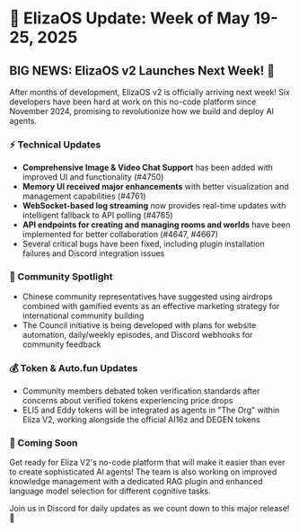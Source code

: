 # 🚀 ElizaOS Update: Week of May 19-25, 2025

## BIG NEWS: ElizaOS v2 Launches Next Week! 🎉

After months of development, ElizaOS v2 is officially arriving next week! Six developers have been hard at work on this no-code platform since November 2024, promising to revolutionize how we build and deploy AI agents.

### ⚡ Technical Updates
* **Comprehensive Image & Video Chat Support** has been added with improved UI and functionality (#4750)
* **Memory UI received major enhancements** with better visualization and management capabilities (#4761)
* **WebSocket-based log streaming** now provides real-time updates with intelligent fallback to API polling (#4765)
* **API endpoints for creating and managing rooms and worlds** have been implemented for better collaboration (#4647, #4667)
* Several critical bugs have been fixed, including plugin installation failures and Discord integration issues

### 💬 Community Spotlight
* Chinese community representatives have suggested using airdrops combined with gamified events as an effective marketing strategy for international community building
* The Council initiative is being developed with plans for website automation, daily/weekly episodes, and Discord webhooks for community feedback

### 💰 Token & Auto.fun Updates
* Community members debated token verification standards after concerns about verified tokens experiencing price drops
* ELI5 and Eddy tokens will be integrated as agents in "The Org" within Eliza V2, working alongside the official AI16z and DEGEN tokens

### 🔮 Coming Soon
Get ready for Eliza V2's no-code platform that will make it easier than ever to create sophisticated AI agents! The team is also working on improved knowledge management with a dedicated RAG plugin and enhanced language model selection for different cognitive tasks.

Join us in Discord for daily updates as we count down to this major release! 🚀
